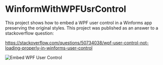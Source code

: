 # WinformWithWPFUsrControl
This project shows how to embed a WPF user control in a Winforms app preserving the original styles.
This project was published as an answer to a stackoverflow question:

https://stackoverflow.com/questions/50734038/wpf-user-control-not-loading-properly-in-winforms-user-control

![Embed WPF User Control](https://i.imgur.com/IxoH0BO.gif "Demo app showing how to embed WPF user control in Winforms.")
